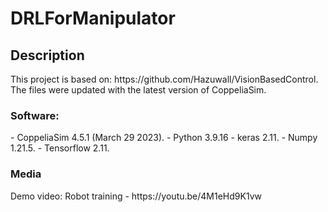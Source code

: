 <h1> DRLForManipulator </h1>
<h2> Description </h2>
This project is based on: https://github.com/Hazuwall/VisionBasedControl. The files were updated with the latest version of CoppeliaSim.
<h3> Software: </h3>
- CoppeliaSim 4.5.1 (March 29 2023).
- Python 3.9.16
- keras 2.11.
- Numpy 1.21.5.
- Tensorflow 2.11.
<h3> Media </h3>
Demo video: Robot training - https://youtu.be/4M1eHd9K1vw
